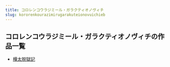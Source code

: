 ```yaml
---
title: コロレンコウラジミール・ガラクティオノヴィチ
slug: kororenkourazimirugarakuteionovuichieb
---
```


## コロレンコウラジミール・ガラクティオノヴィチの作品一覧

- [樺太脱獄記](huataituoyuji11)

